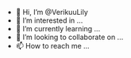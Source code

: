 - 👋 Hi, I’m @VerikuuLily
- 👀 I’m interested in ...
- 🌱 I’m currently learning ...
- 💞️ I’m looking to collaborate on ...
- 📫 How to reach me ...

<!---
VerikuuLily/VerikuuLily is a ✨ special ✨ repository because its `README.md` (this file) appears on your GitHub profile.
You can click the Preview link to take a look at your changes.
--->
